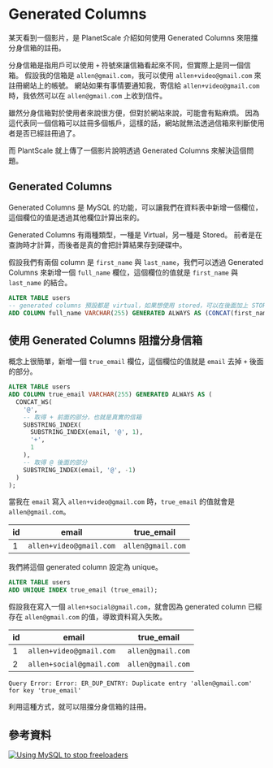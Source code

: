 # Generated Columns

某天看到一個影片，是 PlanetScale 介紹如何使用 Generated Columns 來阻擋分身信箱的註冊。

分身信箱是指用戶可以使用 `+` 符號來讓信箱看起來不同，但實際上是同一個信箱。
假設我的信箱是 `allen@gmail.com`，我可以使用 `allen+video@gmail.com` 來註冊網站上的帳號。
網站如果有事情要通知我，寄信給 `allen+video@gmail.com` 時，我依然可以在 `allen@gmail.com` 上收到信件。

雖然分身信箱對於使用者來說很方便，但對於網站來說，可能會有點麻煩。
因為這代表同一個信箱可以註冊多個帳戶，這樣的話，網站就無法透過信箱來判斷使用者是否已經註冊過了。

而 PlantScale 就上傳了一個影片說明透過 Generated Columns 來解決這個問題。

## Generated Columns

Generated Columns 是 MySQL 的功能，可以讓我們在資料表中新增一個欄位，這個欄位的值是透過其他欄位計算出來的。

Generated Columns 有兩種類型，一種是 Virtual，另一種是 Stored。
前者是在查詢時才計算，而後者是真的會把計算結果存到硬碟中。

假設我們有兩個 column 是 `first_name` 與 `last_name`，我們可以透過 Generated Columns 來新增一個 `full_name` 欄位，這個欄位的值就是 `first_name` 與 `last_name` 的結合。

```sql
ALTER TABLE users
-- generated columns 預設都是 virtual，如果想使用 stored，可以在後面加上 STORED 關鍵字
ADD COLUMN full_name VARCHAR(255) GENERATED ALWAYS AS (CONCAT(first_name, ' ', last_name));
```

## 使用 Generated Columns 阻擋分身信箱

概念上很簡單，新增一個 `true_email` 欄位，這個欄位的值就是 `email` 去掉 `+` 後面的部分。

```sql
ALTER TABLE users
ADD COLUMN true_email VARCHAR(255) GENERATED ALWAYS AS (
  CONCAT_WS(
    '@',
    -- 取得 + 前面的部分，也就是真實的信箱
    SUBSTRING_INDEX(
      SUBSTRING_INDEX(email, '@', 1),
      '+',
      1
    ),
    -- 取得 @ 後面的部分
    SUBSTRING_INDEX(email, '@', -1)
  )
);
```

當我在 `email` 寫入 `allen+video@gmail.com` 時，`true_email` 的值就會是 `allen@gmail.com`。

| id  | email                   | true_email        |
| --- | ----------------------- | ----------------- |
| 1   | `allen+video@gmail.com` | `allen@gmail.com` |

我們將這個 generated column 設定為 unique。

```sql
ALTER TABLE users
ADD UNIQUE INDEX true_email (true_email);
```

假設我在寫入一個 `allen+social@gmail.com`，就會因為 generated column 已經存在 `allen@gmail.com` 的值，導致資料寫入失敗。

| id  | email                    | true_email        |
| --- | ------------------------ | ----------------- |
| 1   | `allen+video@gmail.com`  | `allen@gmail.com` |
| 2   | `allen+social@gmail.com` | `allen@gmail.com` |

```text
Query Error: Error: ER_DUP_ENTRY: Duplicate entry 'allen@gmail.com' for key 'true_email'
```

利用這種方式，就可以阻擋分身信箱的註冊。

## 參考資料

[![Using MySQL to stop freeloaders](https://img.youtube.com/vi/goC5BdyCvms/maxresdefault.jpg)](https://www.youtube.com/watch?v=goC5BdyCvms)

